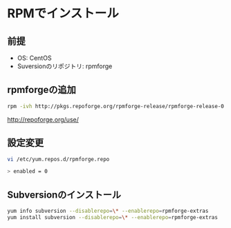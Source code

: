 ﻿# RPMでインストール

## 前提

- OS: CentOS
- Suversionのリポジトリ: rpmforge

## rpmforgeの追加

```bash
rpm -ivh http://pkgs.repoforge.org/rpmforge-release/rpmforge-release-0.5.3-1.el6.rf.x86_64.rpm
```

http://repoforge.org/use/

## 設定変更

```bash
vi /etc/yum.repos.d/rpmforge.repo
```

```bash
> enabled = 0
```

## Subversionのインストール

```bash
yum info subversion --disablerepo=\* --enablerepo=rpmforge-extras
yum install subversion --disablerepo=\* --enablerepo=rpmforge-extras
```
